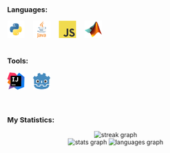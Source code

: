 


<h3 align="left">Languages:</h3>

<div align="left">
  <a href="https://python.org" target="_blank"><img alt="Python" height="40" src="https://raw.githubusercontent.com/github/explore/80688e429a7d4ef2fca1e82350fe8e3517d3494d/topics/python/python.png"></a>
  <img width="12" />
  <a href="https://java.com" target="_blank"><img alt="Java" height="40" src="https://raw.githubusercontent.com/github/explore/5b3600551e122a3277c2c5368af2ad5725ffa9a1/topics/java/java.png"></a>
  <img width="12" />
  <a href="https://javascript.com" target="_blank"><img alt="Javascript" height="40" src="https://raw.githubusercontent.com/github/explore/80688e429a7d4ef2fca1e82350fe8e3517d3494d/topics/javascript/javascript.png"></a>
  <img width="12" />
  <a href="https://mathworks.com/products/matlab.html" target="_blank"><img alt="Matlab" height="40" src="https://raw.githubusercontent.com/github/explore/fb1413905cbb7f6639f234c4e2c933e69f484a4f/topics/matlab/matlab.png"></a>
</div>

<br>

<h3 align="left">Tools:</h3>
<div align="left">
  <a href="https://jetbrains.com/idea" target="_blank"><img alt="IntelliJ" height="40" src="https://raw.githubusercontent.com/github/explore/caa262eeb858e81282d6f651d6eef1f8730b54ba/topics/intellij-idea/intellij-idea.png"></a>
  <img width="12" />
  <a href="https://www.godotengine.org" target="_blank"><img alt="Godot" height="40" src="https://raw.githubusercontent.com/github/explore/80688e429a7d4ef2fca1e82350fe8e3517d3494d/topics/godot/godot.png"></a>
</div>

<br>
<br>

<h3 align="left">My Statistics:</h3>

<div align="center">
  <img src="https://streak-stats.demolab.com?user=chriso345&locale=en&mode=daily&theme=github_dark_dimmed&hide_border=false&border_radius=5&order=3&bg_color=00000000" height="220" alt="streak graph"  />
</div>

<div align="center">
  <img src="https://github-readme-stats.vercel.app/api?username=chriso345&hide_title=false&hide_rank=false&show_icons=true&include_all_commits=true&count_private=true&disable_animations=false&locale=en&hide_border=true&order=1&theme=github_dark_dimmed&bg_color=00000000" height="150" alt="stats graph"  />
  <img src="https://github-readme-stats.vercel.app/api/top-langs?username=chriso345&locale=en&hide_title=false&layout=compact&card_width=320&langs_count=5&theme=github_dark_dimmed&hide_border=true&order=2&bg_color=00000000" height="150" alt="languages graph"  />
</div>
